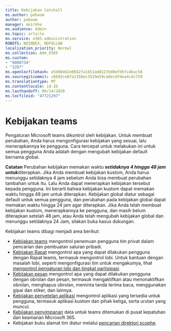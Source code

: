 ```yaml
---
title: Kebijakan Catchall
ms.author: pebaum
author: pebaum
manager: mnirkhe
ms.audience: Admin
ms.topic: article
ms.service: o365-administration
ROBOTS: NOINDEX, NOFOLLOW
localization_priority: Normal
ms.collection: Adm_O365
ms.custom:
- "9000734"
- "3207"
ms.openlocfilehash: e5d08462e8662fa1651ad81235d0efd5fc4bac58
ms.sourcegitcommit: c6692ce0fa1358ec3529e59ca0ecdfdea4cdc759
ms.translationtype: MT
ms.contentlocale: id-ID
ms.lasthandoff: 09/14/2020
ms.locfileid: "47721297"
---
```

# <a name="teams-policies"></a>Kebijakan teams

Pengaturan Microsoft teams dikontrol oleh kebijakan. Untuk membuat perubahan, Anda harus mengonfigurasi kebijakan yang sesuai, lalu menerapkannya ke pengguna. Cara tercepat untuk melakukan ini untuk semua pengguna Anda adalah dengan mengubah kebijakan default bernama global. 

**Catatan** Perubahan kebijakan memakan waktu ***setidaknya 4 hingga 48 jam untuk***diterapkan. Jika Anda membuat kebijakan kustom, Anda harus menunggu setidaknya 4 jam sebelum Anda bisa membuat perubahan tambahan untuk itu. Lalu Anda dapat menerapkan kebijakan tersebut kepada pengguna. Ini berarti bahwa kebijakan kustom dapat memakan waktu hingga 48 jam untuk diterapkan. Kebijakan global diatur sebagai default untuk semua pengguna, dan perubahan pada kebijakan global dapat memakan waktu hingga 24 jam agar diterapkan. Jika Anda telah membuat kebijakan kustom, menerapkannya ke pengguna, dan masih belum diterapkan setelah 48 jam, atau Anda telah mengubah kebijakan global dan menunggu setidaknya 24 Jam, silakan buka kasus dukungan.

Kebijakan teams dibagi menjadi area berikut:

- [Kebijakan teams](https://docs.microsoft.com/MicrosoftTeams/teams-policies) mengontrol penemuan pengguna tim privat dalam pencarian dan pembuatan saluran pribadi.  
- [Kebijakan Rapat](https://docs.microsoft.com/microsoftteams/meeting-policies-in-teams) mengontrol apa yang dapat dilakukan pengguna dengan Rapat teams, termasuk mengontrol lobi. Untuk bantuan dengan masalah lobi, seperti mengonfigurasi tim untuk mengakuinya, lihat [mengontrol pengaturan lobi dan tingkat partisipasi](https://docs.microsoft.com/alchemyinsights/bypass-lobby).
- [Kebijakan pesan](https://docs.microsoft.com/microsoftteams/messaging-policies-in-teams) mengontrol apa yang dapat dilakukan pengguna dengan obrolan dan pesan, termasuk mengaktifkan atau menonaktifkan obrolan, menghapus obrolan, meminta tanda terima baca, menggunakan gipai dan stiker, dan lainnya.
- [Kebijakan penyetelan aplikasi](https://docs.microsoft.com/MicrosoftTeams/teams-app-setup-policies) mengontrol aplikasi yang tersedia untuk pengguna, termasuk aplikasi kustom dan pihak ketiga, serta urutan yang muncul.  
- [Kebijakan penyimpanan](https://docs.microsoft.com/microsoftteams/retention-policies) data untuk teams ditemukan di pusat kepatuhan dan keamanan Microsoft 365.
- Kebijakan buku alamat tim diatur melalui [pencarian direktori scophe](https://docs.microsoft.com/MicrosoftTeams/teams-scoped-directory-search).